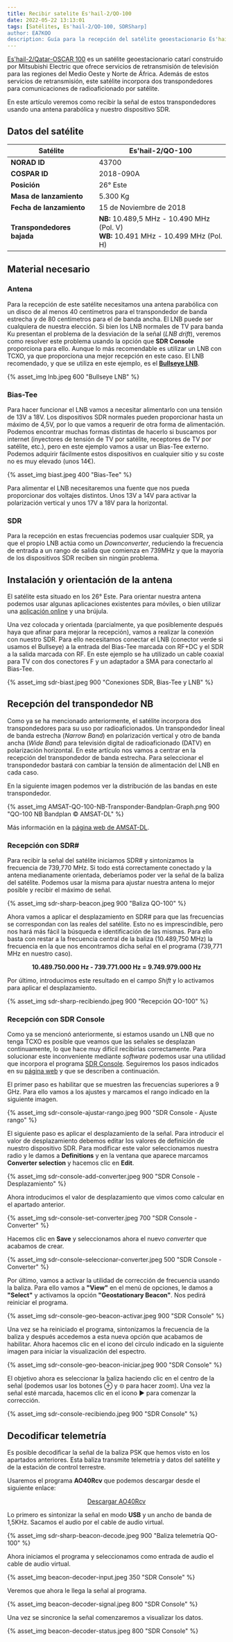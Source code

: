 ```yaml
---
title: Recibir satelite Es'hail-2/QO-100
date: 2022-05-22 13:13:01
tags: [Satélites, Es'hail-2/QO-100, SDRSharp]
author: EA7KOO
description: Guía para la recepción del satélite geoestacionario Es'hail-2/QO-100.
---
```



[Es'hail-2/Qatar-OSCAR 100](https://amsat-dl.org/en/eshail-2-amsat-phase-4-a/) es un satélite geoestacionario catarí construido por Mitsubishi Electric que ofrece servicios de retransmisión de televisión para las regiones del Medio Oeste y Norte de África. Además de estos servicios de retransmisión, este satélite incorpora dos transpondedores para comunicaciones de radioaficionado por satélite.

En este artículo veremos como recibir la señal de estos transpondedores usando una antena parabólica y nuestro dispositivo SDR.

<!-- more -->

## Datos del satélite

| Satélite | Es'hail-2/QO-100 |
|-----------------|---|
| **NORAD ID**    | 43700 |
| **COSPAR ID**   | 2018-090A |
| **Posición**    | 26° Este |
| **Masa de lanzamiento** | 5.300 Kg |
| **Fecha de lanzamiento** | 15 de Noviembre de 2018 |
| **Transpondedores bajada** | **NB:** 10.489,5 MHz - 10.490 MHz (Pol. V) <br> **WB:** 10.491 MHz - 10.499 MHz (Pol. H) |


## Material necesario

### Antena

Para la recepción de este satélite necesitamos una antena parabólica con un disco de al menos 40 centímetros para el transpondedor de banda estrecha y de 80 centímetros para el de banda ancha. El LNB puede ser cualquiera de nuestra elección. Si bien los LNB normales de TV para banda Ku presentan el problema de la desviación de la señal (_LNB drift_), veremos como resolver este problema usando la opción que **SDR Console** proporciona para ello. Aunque lo más recomendable es utilizar un LNB con TCXO, ya que proporciona una mejor recepción en este caso. El LNB recomendado, y que se utiliza en este ejemplo, es el [**Bullseye LNB**](https://www.rtl-sdr.com/qo-100-bullseye-tcxo-ultra-stable-lnb-now-available-in-our-store-for-29-95-with-free-shipping/).

{% asset_img lnb.jpeg 600 "Bullseye LNB" %}

### Bias-Tee

Para hacer funcionar el LNB vamos a necesitar alimentarlo con una tensión de 13V a 18V. Los dispositivos SDR normales pueden proporcionar hasta un máximo de 4,5V, por lo que vamos a requerir de otra forma de alimentación. Podemos encontrar muchas formas distintas de hacerlo si buscamos por internet (inyectores de tensión de TV por satélite, receptores de TV por satélite, etc.), pero en este ejemplo vamos a usar un Bias-Tee externo. Podemos adquirir fácilmente estos dispositivos en cualquier sitio y su coste no es muy elevado (unos 14€).

{% asset_img biast.jpeg 400 "Bias-Tee" %}

Para alimentar el LNB necesitaremos una fuente que nos pueda proporcionar dos voltajes distintos. Unos 13V a 14V para activar la polarización vertical y unos 17V a 18V para la horizontal.

### SDR

Para la recepción en estas frecuencias podemos usar cualquier SDR, ya que el propio LNB actúa como un _Downconverter_, reduciendo la frecuencia de entrada a un rango de salida que comienza en 739MHz y que la mayoría de los dispositivos SDR reciben sin ningún problema.

## Instalación y orientación de la antena

El satélite esta situado en los 26° Este. Para orientar nuestra antena podemos usar algunas aplicaciones existentes para móviles, o bien utilizar una [aplicación online](https://eshail.batc.org.uk/point/) y una brújula.

Una vez colocada y orientada (parcialmente, ya que posiblemente después haya que afinar para mejorar la recepción), vamos a realizar la conexión con nuestro SDR. Para ello necesitamos conectar el LNB (conector verde si usamos el Bullseye) a la entrada del Bias-Tee marcada con RF+DC y el SDR a la salida marcada con RF. En este ejemplo se ha utilizado un cable coaxial para TV con dos conectores F y un adaptador a SMA para conectarlo al Bias-Tee.

{% asset_img sdr-biast.jpeg 900 "Conexiones SDR, Bias-Tee y LNB" %}


## Recepción del transpondedor NB

Como ya se ha mencionado anteriormente, el satélite incorpora dos transpondedores para su uso por radioaficionados. Un transpondedor lineal de banda estrecha (_Narrow Band_) en polarización vertical y otro de banda ancha (_Wide Band_) para televisión digital de radioaficionado (DATV) en polarización horizontal. En este artículo nos vamos a centrar en la recepción del transpondedor de banda estrecha. Para seleccionar el transpondedor bastará con cambiar la tensión de alimentación del LNB en cada caso.

En la siguiente imagen podemos ver la distribución de las bandas en este transpondedor.

{% asset_img AMSAT-QO-100-NB-Transponder-Bandplan-Graph.png 900 "QO-100 NB Bandplan © AMSAT-DL" %}

Más información en la [página web de AMSAT-DL](https://amsat-dl.org/en/new-qo-100-band-plan/).


### Recepción con SDR#

Para recibir la señal del satélite iniciamos SDR# y sintonizamos la frecuencia de 739,770 MHz. Si todo está correctamente conectado y la antena medianamente orientada, deberíamos poder ver la señal de la baliza del satélite. Podemos usar la misma para ajustar nuestra antena lo mejor posible y recibir el máximo de señal.

{% asset_img sdr-sharp-beacon.jpeg 900 "Baliza QO-100" %}

Ahora vamos a aplicar el desplazamiento en SDR# para que las frecuencias se correspondan con las reales del satélite. Esto no es imprescindible, pero nos hará más fácil la búsqueda e identificación de las mismas. Para ello basta con restar a la frecuencia central de la baliza (10.489,750 MHz) la frecuencia en la que nos encontramos dicha señal en el programa (739,771 MHz en nuestro caso).

<center><b>10.489.750.000 Hz - 739.771.000 Hz  = 9.749.979.000 Hz</b></center>

Por último, introducimos este resultado en el campo _Shift_ y lo activamos para aplicar el desplazamiento.

{% asset_img sdr-sharp-recibiendo.jpeg 900 "Recepción QO-100" %}

### Recepción con SDR Console

Como ya se mencionó anteriormente, si estamos usando un LNB que no tenga TCXO es posible que veamos que las señales se desplazan continuamente, lo que hace muy difícil recibirlas correctamente. Para solucionar este inconveniente mediante _software_ podemos usar una utilidad que incorpora el programa [SDR Console](https://www.sdr-radio.com/download).
Seguiremos los pasos indicados en su [página web](https://www.sdr-radio.com/EsHail-2) y que se describen a continuación.

El primer paso es habilitar que se muestren las frecuencias superiores a 9 GHz. Para ello vamos a los ajustes y marcamos el rango indicado en la siguiente imagen.

{% asset_img sdr-console-ajustar-rango.jpeg 900 "SDR Console - Ajuste rango" %}

El siguiente paso es aplicar el desplazamiento de la señal. Para introducir el valor de desplazamiento debemos editar los valores de definición de nuestro dispositivo SDR. Para modificar este valor seleccionamos nuestra radio y le damos a **Definitions** y en la ventana que aparece marcamos **Converter selection** y hacemos clic en **Edit**.

{% asset_img sdr-console-add-converter.jpeg 900 "SDR Console - Desplazamiento" %}

Ahora introducimos el valor de desplazamiento que vimos como calcular en el apartado anterior.

{% asset_img sdr-console-set-converter.jpeg 700 "SDR Console - Converter" %}

Hacemos clic en **Save** y seleccionamos ahora el nuevo _converter_ que acabamos de crear.

{% asset_img sdr-console-seleccionar-converter.jpeg 500 "SDR Console - Converter" %}

Por último, vamos a activar la utilidad de corrección de frecuencia usando la baliza. Para ello vamos a **"View"** en el menú de opciones, le damos a **"Select"** y activamos la opción **"Geostationary Beacon"**. Nos pedirá reiniciar el programa.

{% asset_img sdr-console-geo-beacon-activar.jpeg 900 "SDR Console" %}

Una vez se ha reiniciado el programa, sintonizamos la frecuencia de la baliza y después accedemos a esta nueva opción que acabamos de habilitar. Ahora hacemos clic en el icono del círculo indicado en la siguiente imagen para iniciar la visualización del espectro.

{% asset_img sdr-console-geo-beacon-iniciar.jpeg 900 "SDR Console" %}

El objetivo ahora es seleccionar la baliza haciendo clic en el centro de la señal (podemos usar los botones ⊕ y ⊝ para hacer zoom). Una vez la señal esté marcada, hacemos clic en el icono ▶ para comenzar la corrección.

{% asset_img sdr-console-recibiendo.jpeg 900 "SDR Console" %}


## Decodificar telemetría

Es posible decodificar la señal de la baliza PSK que hemos visto en los apartados anteriores. Esta baliza transmite telemetría y datos del satélite y de la estación de control terrestre.

Usaremos el programa **AO40Rcv** que podemos descargar desde el siguiente enlace:

[<center>Descargar AO40Rcv</center>](https://www.moetronix.com/ae4jy/ao40rcv.htm)

Lo primero es sintonizar la señal en modo **USB** y un ancho de banda de 1,5KHz. Sacamos el audio por el cable de audio virtual.

{% asset_img sdr-sharp-beacon-decode.jpeg 900 "Baliza telemetría QO-100" %}

Ahora iniciamos el programa y seleccionamos como entrada de audio el cable de audio virtual.

{% asset_img beacon-decoder-input.jpeg 350 "SDR Console" %}

Veremos que ahora le llega la señal al programa.

{% asset_img beacon-decoder-signal.jpeg 800 "SDR Console" %}

Una vez se sincronice la señal comenzaremos a visualizar los datos.

{% asset_img beacon-decoder-status.jpeg 800 "SDR Console" %}
